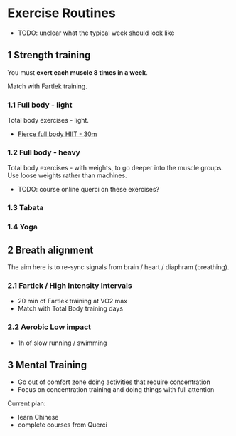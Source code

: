 # Exercise Routines

- TODO: unclear what the typical week should look like

## 1 Strength training

You must **exert each muscle 8 times in a week**.

Match with Fartlek training.

### 1.1 Full body - light

Total body exercises - light.

- [Fierce full body HIIT - 30m](https://www.youtube.com/watch?v=2zQ89vkNnNg)

### 1.2 Full body - heavy

Total body exercises - with weights, to go deeper into the muscle groups. Use loose weights rather than machines.

- TODO: course online querci on these exercises?

### 1.3 Tabata

### 1.4 Yoga

## 2 Breath alignment

The aim here is to re-sync signals from brain / heart / diaphram (breathing).

### 2.1 Fartlek / High Intensity Intervals

- 20 min of Fartlek training at VO2 max
- Match with Total Body training days

### 2.2 Aerobic Low impact

- 1h of slow running / swimming

## 3 Mental Training

- Go out of comfort zone doing activities that require concentration
- Focus on concentration training and doing things with full attention

Current plan:

- learn Chinese
- complete courses from Querci
